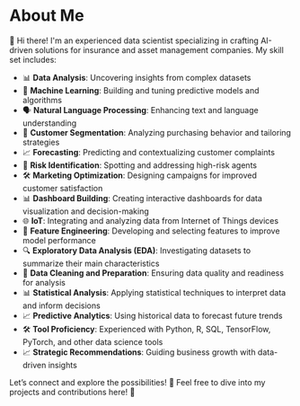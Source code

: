 # About Me

👋 Hi there! I'm an experienced data scientist specializing in crafting AI-driven solutions for insurance and asset management companies. My skill set includes:

- 📊 **Data Analysis**: Uncovering insights from complex datasets
- 🤖 **Machine Learning**: Building and tuning predictive models and algorithms
- 🗣️ **Natural Language Processing**: Enhancing text and language understanding
- 🎯 **Customer Segmentation**: Analyzing purchasing behavior and tailoring strategies
- 📈 **Forecasting**: Predicting and contextualizing customer complaints
- 🚨 **Risk Identification**: Spotting and addressing high-risk agents
- 🛠️ **Marketing Optimization**: Designing campaigns for improved customer satisfaction
- 📊 **Dashboard Building**: Creating interactive dashboards for data visualization and decision-making
- 🌐 **IoT**: Integrating and analyzing data from Internet of Things devices
- 🧩 **Feature Engineering**: Developing and selecting features to improve model performance
- 🔍 **Exploratory Data Analysis (EDA)**: Investigating datasets to summarize their main characteristics
- 💾 **Data Cleaning and Preparation**: Ensuring data quality and readiness for analysis
- 📊 **Statistical Analysis**: Applying statistical techniques to interpret data and inform decisions
- 📈 **Predictive Analytics**: Using historical data to forecast future trends
- 🛠️ **Tool Proficiency**: Experienced with Python, R, SQL, TensorFlow, PyTorch, and other data science tools
- 📈 **Strategic Recommendations**: Guiding business growth with data-driven insights

Let’s connect and explore the possibilities! 🚀
Feel free to dive into my projects and contributions here! 🌟
